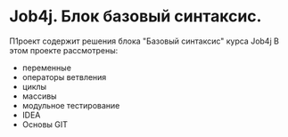 # Job4j. Блок базовый синтаксис.
П1роект содержит решения блока "Базовый синтаксис" курса Job4j
В этом проекте рассмотрены:
- переменные
- операторы ветвления
- циклы
- массивы
- модульное тестирование
- IDEA
- Основы GIT